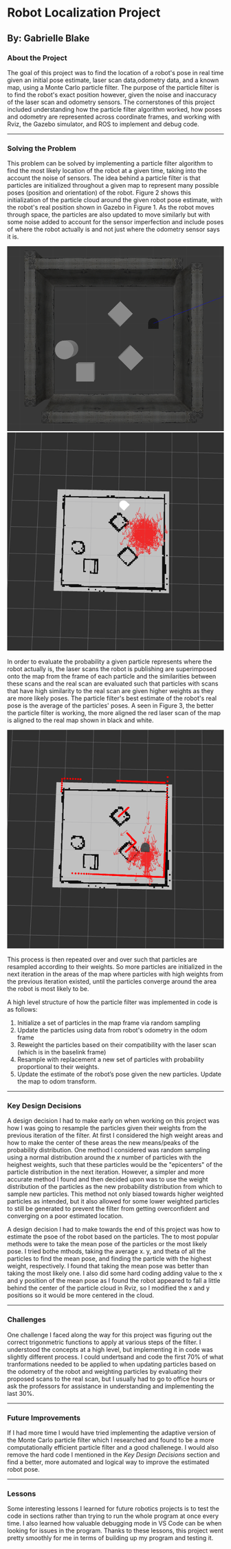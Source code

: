 # Robot Localization Project
## By: Gabrielle Blake

### About the Project

The goal of this project was to find the location of a robot's pose in real time given an initial pose estimate, laser scan data,odometry data, and a known map, using a Monte Carlo particle filter. The purpose of the particle filter is to find the robot's exact position however, given the noise and inaccuracy of the laser scan and odometry sensors. The cornerstones of this project included understanding how the particle filter algorithm worked, how poses and odometry are represented across coordinate frames, and working with Rviz, the Gazebo simulator, and ROS to implement and debug code.

---
### Solving the Problem

This problem can be solved by implementing a particle filter algorithm to find the most likely location of the robot at a given time, taking into the account the noise of sensors. The idea behind a particle filter is that particles are initialized throughout a given map to represent many possible poses (position and orientation) of the robot. Figure 2 shows this initialization of the particle cloud around the given robot pose estimate, with the robot's real position shown in Gazebo in Figure 1. As the robot moves through space, the particles are also updated to move similarly but with some noise added to account for the sensor imperfection and include poses of where the robot actually is and not just where the odometry sensor says it is.

![Figure 1](gazebo_initial.png)
![Figure 2](initial_no_robot.png)

In order to evaluate the probability a given particle represents where the robot actually is, the laser scans the robot is publishing are superimposed onto the map from the frame of each particle and the similarities between these scans and the real scan are evaluated such that particles with scans that have high similarity to the real scan are given higher weights as they are more likely poses. The particle filter's best estimate of the robot's real pose is the average of the particles' poses. A seen in Figure 3, the better the particle filter is working, the more aligned the red laser scan of the map is aligned to the real map shown in black and white.

![Figure 3](good_pic_initial.png)

This process is then repeated over and over such that particles are resampled according to their weights. So more particles are initialized in the next iteration in the areas of the map where particles with high weights from the previous iteration existed, until the particles converge around the area the robot is most likely to be.

A high level structure of how the particle filter was implemented in code is as follows:
1. Initialize a set of particles in the map frame via random sampling
2. Update the particles using data from robot's odometry in the odom frame
3. Reweight the particles based on their compatibility with the laser scan (which is in the baselink frame)
4. Resample with replacement a new set of particles with probability proportional to their weights.
5. Update the estimate of the robot’s pose given the new particles. Update the map to odom transform.

---
### Key Design Decisions

A design decision I had to make early on when working on this project was how I was going to resample the particles given their weights from the previous iteration of the filter. At first I considered the high weight areas and how to make the center of these areas the new means/peaks of the probability distribution. One method I considered was random sampling using a normal distribution around the *x* number of particles with the heighest weights, such that these particles would be the "epicenters" of the particle distribution in the next iteration. However, a simpler and more accurate method I found and then decided upon was to use the weight distribution of the particles as the new probability distribution from which to sample new particles. This method not only biased towards higher weighted particles as intended, but it also allowed for some lower weighted particles to still be generated to prevent the filter from getting overconfident and converging on a poor estimated location.

A design decision I had to make towards the end of this project was how to estimate the psoe of the robot based on the particles. The to most popular methods were to take the mean pose of the particles or the most likely pose. I tried bothe mthods, taking the average x. y, and theta of all the particles to find the mean pose, and finding the particle with the highest weight, respectively. I found that taking the mean pose was better than taking the most likely one. I also did some hard coding adding value to the x and y position of the mean pose as I found the robot appeared to fall a little behind the center of the particle cloud in Rviz, so I modified the x and y positions so it would be more centered in the cloud.

---
### Challenges

One challenge I faced along the way for this project was figuring out the correct trigonmetric functions to apply at various steps of the filter. I understood the concepts at a high level, but implementing it in code was slightly different process. I could undertsand and code the first 70% of what tranformations needed to be applied to when updating particles based on the odometry of the robot and weighting particles by evaluating their proposed scans to the real scan, but I usually had to go to office hours or ask the professors for assistance in understanding and implementing the last 30%.

---
### Future Improvements

If I had more time I would have tried implementing the adaptive version of the Monte Carlo particle filter which I researched and found to be a more computationally efficient particle filter and a good challenege. I would also remove the hard code I mentioned in the *Key Design Decisions* section and find a better, more automated and logical way to improve the estimated robot pose.

---
### Lessons

Some interesting lessons I learned for future robotics projects is to test the code in sections rather than trying to run the whole program at once every time. I also learned how valuable debugging mode in VS Code can be when looking for issues in the program. Thanks to these lessons, this project went pretty smoothly for me in terms of building up my program and testing it.